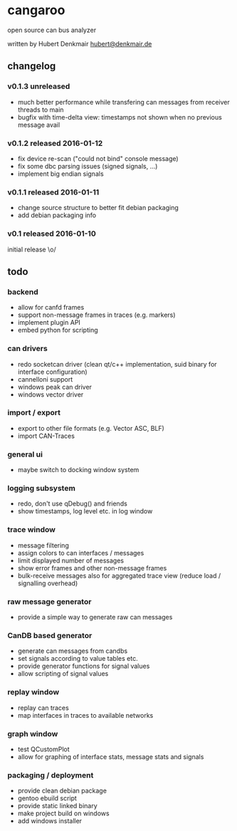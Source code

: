 # cangaroo
open source can bus analyzer

written by Hubert Denkmair <hubert@denkmair.de>

## changelog


### v0.1.3 unreleased
* much better performance while transfering can messages from receiver threads to main
* bugfix with time-delta view: timestamps not shown when no previous message avail

### v0.1.2 released 2016-01-12
* fix device re-scan ("could not bind" console message)
* fix some dbc parsing issues (signed signals, ...)
* implement big endian signals

### v0.1.1 released 2016-01-11
* change source structure to better fit debian packaging
* add debian packaging info

### v0.1 released 2016-01-10
initial release \o/



## todo

### backend
* allow for canfd frames
* support non-message frames in traces (e.g. markers)
* implement plugin API
* embed python for scripting

### can drivers
* redo socketcan driver (clean qt/c++ implementation, suid binary for interface configuration)
* cannelloni support
* windows peak can driver
* windows vector driver

### import / export
* export to other file formats (e.g. Vector ASC, BLF)
* import CAN-Traces

### general ui
* maybe switch to docking window system

### logging subsystem
* redo, don't use qDebug() and friends
* show timestamps, log level etc. in log window

### trace window
* message filtering
* assign colors to can interfaces / messages
* limit displayed number of messages
* show error frames and other non-message frames
* bulk-receive messages also for aggregated trace view (reduce load / signalling overhead)

### raw message generator
* provide a simple way to generate raw can messages

### CanDB based generator
* generate can messages from candbs
* set signals according to value tables etc.
* provide generator functions for signal values
* allow scripting of signal values

### replay window
* replay can traces
* map interfaces in traces to available networks

### graph window
* test QCustomPlot
* allow for graphing of interface stats, message stats and signals

### packaging / deployment
* provide clean debian package
* gentoo ebuild script
* provide static linked binary
* make project build on windows
* add windows installer

